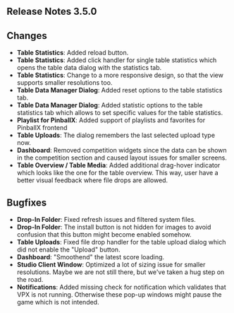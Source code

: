 ## Release Notes 3.5.0

## Changes

- **Table Statistics**: Added reload button.
- **Table Statistics**: Added click handler for single table statistics which opens the table data dialog with the statistics tab.
- **Table Statistics**: Change to a more responsive design, so that the view supports smaller resolutions too.
- **Table Data Manager Dialog**: Added reset options to the table statistics tab.
- **Table Data Manager Dialog**: Added statistic options to the table statistics tab which allows to set specific values for the table statistics.
- **Playlist for PinballX**: Added support of playlists and favorites for PinballX frontend
- **Table Uploads**: The dialog remembers the last selected upload type now.
- **Dashboard**: Removed competition widgets since the data can be shown in the competition section and caused layout issues for smaller screens.
- **Table Overview / Table Media**: Added additional drag-hover indicator which looks like the one for the table overview. This way, user have a better visual feedback where file drops are allowed.

## Bugfixes

- **Drop-In Folder**: Fixed refresh issues and filtered system files.
- **Drop-In Folder**: The install button is not hidden for images to avoid confusion that this button might become enabled somehow.
- **Table Uploads**: Fixed file drop handler for the table upload dialog which did not enable the "Upload" button.
- **Dashboard**: "Smoothend" the latest score loading.
- **Studio Client Window**: Optimized a lot of sizing issue for smaller resolutions. Maybe we are not still there, but we've taken a hug step on the road.
- **Notifications**: Added missing check for notification which validates that VPX is not running. Otherwise these pop-up windows might pause the game which is not intended.  